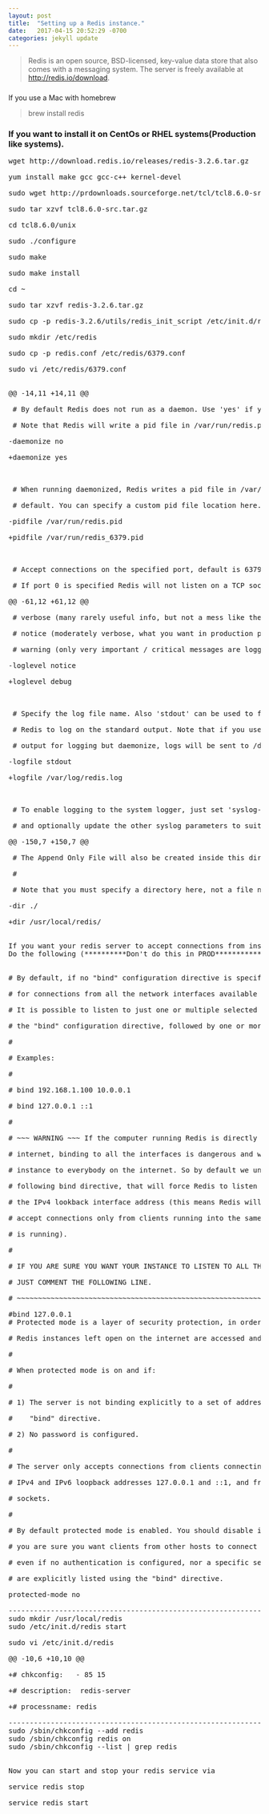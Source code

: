 ```yaml
---
layout: post
title:  "Setting up a Redis instance."
date:   2017-04-15 20:52:29 -0700
categories: jekyll update
---
```


>Redis is an open source, BSD-licensed, key-value data store that also comes with a messaging system. The server is freely available at http://redis.io/download.

###
If you use a Mac with homebrew

>brew install redis


### If you want to install it on CentOs or RHEL systems(Production like systems).

<pre>
wget http://download.redis.io/releases/redis-3.2.6.tar.gz

yum install make gcc gcc-c++ kernel-devel

sudo wget http://prdownloads.sourceforge.net/tcl/tcl8.6.0-src.tar.gz

sudo tar xzvf tcl8.6.0-src.tar.gz

cd tcl8.6.0/unix

sudo ./configure

sudo make

sudo make install

cd ~

sudo tar xzvf redis-3.2.6.tar.gz

sudo cp -p redis-3.2.6/utils/redis_init_script /etc/init.d/redis

sudo mkdir /etc/redis

sudo cp -p redis.conf /etc/redis/6379.conf

sudo vi /etc/redis/6379.conf


@@ -14,11 +14,11 @@

 # By default Redis does not run as a daemon. Use 'yes' if you need it.

 # Note that Redis will write a pid file in /var/run/redis.pid when daemonized.

-daemonize no

+daemonize yes



 # When running daemonized, Redis writes a pid file in /var/run/redis.pid by

 # default. You can specify a custom pid file location here.

-pidfile /var/run/redis.pid

+pidfile /var/run/redis_6379.pid



 # Accept connections on the specified port, default is 6379.

 # If port 0 is specified Redis will not listen on a TCP socket.

@@ -61,12 +61,12 @@

 # verbose (many rarely useful info, but not a mess like the debug level)

 # notice (moderately verbose, what you want in production probably)

 # warning (only very important / critical messages are logged)

-loglevel notice

+loglevel debug



 # Specify the log file name. Also 'stdout' can be used to force

 # Redis to log on the standard output. Note that if you use standard

 # output for logging but daemonize, logs will be sent to /dev/null

-logfile stdout

+logfile /var/log/redis.log



 # To enable logging to the system logger, just set 'syslog-enabled' to yes,

 # and optionally update the other syslog parameters to suit your needs.

@@ -150,7 +150,7 @@

 # The Append Only File will also be created inside this directory.

 #

 # Note that you must specify a directory here, not a file name.

-dir ./

+dir /usr/local/redis/


If you want your redis server to accept connections from instances other than local host
Do the following (**********Don't do this in PROD**************)


# By default, if no "bind" configuration directive is specified, Redis listens

# for connections from all the network interfaces available on the server.

# It is possible to listen to just one or multiple selected interfaces using

# the "bind" configuration directive, followed by one or more IP addresses.

#

# Examples:

#

# bind 192.168.1.100 10.0.0.1

# bind 127.0.0.1 ::1

#

# ~~~ WARNING ~~~ If the computer running Redis is directly exposed to the

# internet, binding to all the interfaces is dangerous and will expose the

# instance to everybody on the internet. So by default we uncomment the

# following bind directive, that will force Redis to listen only into

# the IPv4 lookback interface address (this means Redis will be able to

# accept connections only from clients running into the same computer it

# is running).

#

# IF YOU ARE SURE YOU WANT YOUR INSTANCE TO LISTEN TO ALL THE INTERFACES

# JUST COMMENT THE FOLLOWING LINE.

# ~~~~~~~~~~~~~~~~~~~~~~~~~~~~~~~~~~~~~~~~~~~~~~~~~~~~~~~~~~~~~~~~~~~~~~~~

#bind 127.0.0.1
# Protected mode is a layer of security protection, in order to avoid that

# Redis instances left open on the internet are accessed and exploited.

#

# When protected mode is on and if:

#

# 1) The server is not binding explicitly to a set of addresses using the

#    "bind" directive.

# 2) No password is configured.

#

# The server only accepts connections from clients connecting from the

# IPv4 and IPv6 loopback addresses 127.0.0.1 and ::1, and from Unix domain

# sockets.

#

# By default protected mode is enabled. You should disable it only if

# you are sure you want clients from other hosts to connect to Redis

# even if no authentication is configured, nor a specific set of interfaces

# are explicitly listed using the "bind" directive.

protected-mode no

---------------------------------------------------------------------------
sudo mkdir /usr/local/redis
sudo /etc/init.d/redis start

sudo vi /etc/init.d/redis

@@ -10,6 +10,10 @@

+# chkconfig:   - 85 15

+# description:  redis-server

+# processname: redis

--------------------------------------------------------------------------
sudo /sbin/chkconfig --add redis
sudo /sbin/chkconfig redis on
sudo /sbin/chkconfig --list | grep redis


Now you can start and stop your redis service via

service redis stop

service redis start
</pre>
